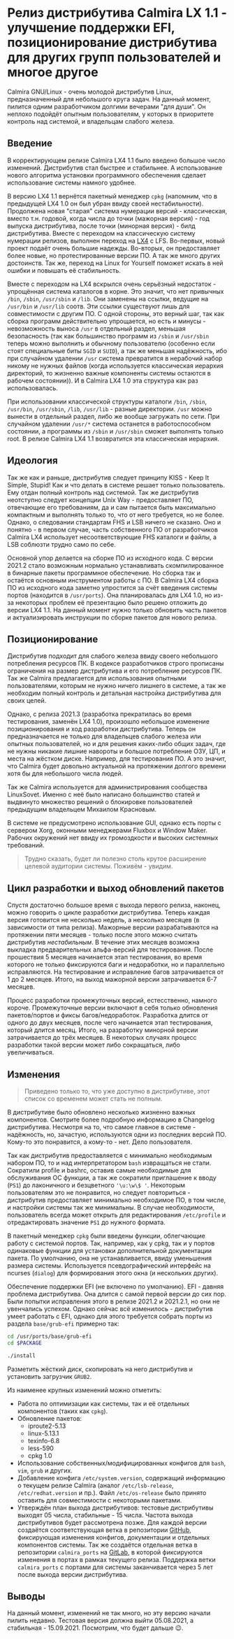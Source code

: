 # Релиз дистрибутива Calmira LX 1.1 - улучшение поддержки EFI, позиционирование дистрибутива для других групп пользователей и многое другое

Calmira GNU/Linux - очень молодой дистрибутив Linux, предназначенный для небольшого круга задач. На данный момент, пилится одним разработчиком долгими вечерами "для души". Он неплохо подойдёт опытным пользователям, у которых в приоритете контроль над системой, и владельцам слабого железа.

## Введение

В корректирующем релизе Calmira LX4 1.1 было введено большое число изменений. Дистрибутив стал быстрее и стабильнее. А использование нового алгоритма установки программного обеспечения сделает использование системы намного удобнее.

В версию LX4 1.1 вернётся пакетный менеджер `cpkg` (напомним, что в предыдущей LX4 1.0 он был убран ввиду своей нестабильности). Продолжена новая "старая" система нумерации версий - классическая, вместо т.н. годовой, когда числа до точки (мажорная версия) - год выпуска дистрибутива, после точки (минорная версия) - билд дистрибутива. Вместе с переходом на классическую систему нумерации релизов, выполнен переход на [LX4](https://lx4u.ru) с LFS. Во-первых, новый проект подаёт очень большие надежды. Во-вторых, он предоставляет более новые, но протестированные версии ПО. А так же много других достоинств. Так же, переход на Linux for Yourself поможет искать в ней ошибки и повышать её стабильность.

Вместе с переходом на LX4 вскрылся очень серьёзный недостаток - упрощённая система каталогов в корне. Это значит, что нет привычных `/bin`, `/sbin`, `/usr/sbin` и `/lib`. Они заменены на ссылки, ведущие на `/usr/bin` и `/usr/lib` соотв. Эти ссылки существуют лишь для совместимости с другим ПО. С одной стороны, это верный шаг, так как сборка программ действительно упрощается, но есть и минусы - невозможность выноса `/usr` в отдельный раздел, меньшая безопасность (так как большинство программ из `/sbin` и `/usr/sbin` теперь можно выполнить и обычному пользователю (особенно если стоят специальные биты `SGID` и `SUID`), а так же меньшая надёжность, ибо при случайном удалении `/usr` система превратится в нерабочий набор никому не нужных файлов (когда используется классическая иерархия директорий, то жизненно важные компоненты системы остаются в рабочем состоянии)). И в Calmira LX4 1.0 эта структура как раз использовалась.

При использовании классической структуры каталоги `/bin`, `/sbin`, `/usr/bin`, `/usr/sbin`, `/lib`, `/usr/lib` - разные директории. `/usr` можно вынести в отдельный раздел, либо же вообще загружать по сети. При случайном удалении `/usr/*` система останется в работоспособном состоянии, а программы из `/sbin` и `/usr/sbin` сможет выполнять только root. В релизе Calmira LX4 1.1 возвратится эта классическая иерархия.

## Идеология

Так же как и раньше, дистрибутив следует принципу KISS - Keep It Simple, Stupid! Как и что делать в системе решает только пользователь. Ему отдан полный контроль над системой. Так же дистрибутив неотступно следует концепции Unix Way - предоставляет ПО, отвечающие его требованиям, да и сам пытается быть максимально компактным и выполнять только то, что от него требуется, но не более. Однако, о следовании стандартам FHS и LSB ничего не сказано. Оно и понятно - в первом случае, часть собственного ПО от разработчиков Calmira LX4 использует несоответствующие FHS каталоги и файлы, а LSB соблюзти трудно само по себе.

Основной упор делается на сборке ПО из исходного кода. С версии 2021.2 стало возможным нормально устанавливать скомпилированное в бинарные пакеты программное обеспечение. Но сборка так и остаётся основным инструментом работы с ПО. В Calmira LX4 сборка ПО из исходного кода заметно упростится за счёт введения системы портов (находится в `/usr/ports`). Она планировалась для LX4 1.0, но из-за некоторых проблем её презентацию было решено отложить до версии LX4 1.1. На данный момент нужно только обновить часть пакетов и актуализировать инструкции по сборке пакетов для нового релиза.

## Позиционирование

Дистрибутив подходит для слабого железа ввиду своего небольшого потребления ресурсов ПК. В кодексе разработчиков строго прописаны ограничения на размер дистрибутива и его потребление ресурсов ПК. Так же Calmira предлагается для использования опытными пользователями, которым не нужно ничего лишнего в системе, а так же необходим полный контроль и детальная настройка дистрибутива для своих целей.

Однако, с релиза 2021.3 (разработка прекратилась во время тестирования, заменён LX4 1.0), произошло небольшое изменение позиционирования и ход разработки дистрибутива. Теперь он предназначается не только для владельцев слабого железа или опытных пользователей, но и для решения каких-либо общих задач, где не нужны никакие лишние навороты и большое потребление ОЗУ, ЦП, и места на жёстком диске. Например, для тестирования ПО. А это значит, что Calmira будет довольно актуальной на протяжении долгого времени хотя бы для небольшого числа людей.

Так же Calmira используется для администрирования сообщества LinuxSovet. Именно с неё было написано большинство статей и выдвинуто множество решений о блокировке пользователей предыдущим владельцем Михаилом Красновым.

В системе не предусмотрено использование GUI, однако есть порты с сервером Xorg, оконными менеджерами Fluxbox и Window Maker. Рабочих окружений нет ввиду их громоздкости и высоких системных требований.

> Трудно сказать, будет ли полезно столь крутое расширение целевой аудитории системы. Поживём - увидим.

## Цикл разработки и выход обновлений пакетов

Спустя достаточно большое время с выхода первого релиза, наконец, можно говорить о цикле разработки дистрибутива. Теперь каждая версия готовится не несколько недель, а несколько месяцев (в зависимости от типа релиза). Мажорные версии разрабатываются на протяжении пяти месяцев - только после этого можно считать дистрибутив *нестабильным*. В течение этих месяцев возможна выкладка предварительных альфа-версий для тестирования. После прошествия 5 месяцев начинается этап тестирования, во время которого не только фиксируются баги и недоработки, но и параллельно исправляются. На тестирование и исправление багов затрачивается от 1 до 2 месяцев. Итого, на выход мажорной версии затрачивается 6-7 месяцев.

Процесс разработки промежуточных версий, естесственно, намного короче. Промежуточные версии включают в себя только обновления пакетов/портов и фиксы багов/недоработок. Разработка длится от одного до двух месяцев, после чего начинается этап тестирования, который длится месяц. Итого, на разработку минорной версии затрачивается до трёх месяцев. В некоторых случаях процесс разработки такой версии может либо сокращаться, либо увеличиваться.

## Изменения

> Приведено только то, что уже доступно в дистрибутиве, этот список со временем может стать не полным.

В дистрибутиве было обновлено несколько жизненно важных компонентов. Смотрите более подробную информацию в Changelog дистрибутива. Несмотря на то, что самое главное в системе - надёжность, но, зачастую, используются одни из последних версий ПО. Кому-то это понравится, а кому-то - нет. Дело пользователя.

Так как дистрибутив предоставляется с минимально необходимым набором ПО, то и над интерпретатором `bash` извращаться не стали. Сократили profile и bashrc, оставив самые необходимые для обслуживания ОС функции, а так же сократили приглашение к вводу (`PS1`) до лаконичного и безцветного `'\u:\w\$ '`. Некоторым пользователям это не понравится, но следует повториться - дистрибутив предоставляет минимально необходимое ПО, в том числе, и настройки системы так же минимальны. В случае необходимости, пользователь всегда может открыть для редактирования `/etc/profile` и отредактировать значение `PS1` до нужного формата.

В пакетный менеджер `cpkg` были введены функции, облегчающие работу с системой портов. Так, например, как у cpkg, так и у портов одинаковые функции для установки дополнительной документации пакета. По умолчанию, она не устанавливается, ввиду уменьшения размера системы. Используется псевдографический интерфейс на ncurses (`dialog`) для формирования этого окна (и нескольких других).

Обеспечение поддержки EFI (не включено по умолчанию). EFI - давняя проблема дистрибутива. Она длится с самой первой версии до сих пор. Были попытки исправления этого в релизе 2021.2 и 2021.2.1, но они не увенчались успехом. Однако сейчас всё изменилось - дистрибутив умеет работать с EFI, однако для этого требуется собрать порты из раздела `base/grub-efi` примерно так:

```bash
cd /usr/ports/base/grub-efi
cd $PACKAGE

./install
```

Разметить жёсткий диск, скопировать на него дистрибутив и установить загрузчик `GRUB2`.

Из наименее крупных изменений можно отметить:
* Работа по оптимизации как системы, так и её отдельных компонентов (таких как `cpkg`).
* Обновление пакетов:
   * iproute2-5.13
   * linux-5.13.1
   * texinfo-6.8
   * less-590
   * cpkg 1.0
* Использование собственных/модифицированных конфигов для `bash`, `vim`, `grub` и других.
* Добавление конфига `/etc/system.version`, содержащий информацию о текущем релизе Calmira (аналог `/etc/lsb-release`, `/etc/redhat.version` и пр.). Файл `/etc/os-release` было принято оставить для совместимости с некоторыми пакетами.
* Утверждён план выхода дистрибутивов: тестовые дистрибутивы выходят 05 числа, стабильные - 15 числа. Частота выхода дистрибутивов будет рассмотрена позже. Для каждой версии создаётся соответствующая ветка в репозитории [GitHub](https://github.com/Linuxoid85/CalmiraLinux), фиксирующая изменения конфигов, документации и отдельных компонентов системы. Так же создаётся отдельная ветка в репозитории `calmira_ports` на [GitLab](https://Linuxoid85/calmira_ports), в которой фиксируются изменения в портах в рамках текущего релиза. Поддержка ветки `calmira_ports` с портами для системы заканчивается через 5 лет после выхода версии дистрибутива.

## Выводы

На данный момент, изменений не так много, но эту версию начали пилить недавно. Тестовая версия должна выйти 05.08.2021, а стабильная - 15.09.2021. Посмотрим, что будет дальше 😉️.
